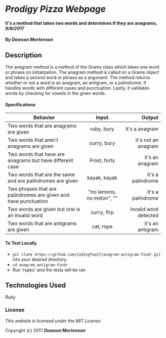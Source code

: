 # _Prodigy Pizza Webpage_

#### It's a method that takes two words and determines if they are anagrams, _9/8/2017_

#### By _**Dawson Mortenson**_

## Description
The anagram method is a method of the Grams class which takes one word or phrase on initialization. The anagram method is called on a Grams object and takes a second word or phrase as a argument. The method returns whether or not a word is an anagram, an antigram, or a palindrome. It handles words with different cases and punctuation. Lastly, it validates words by checking for vowels in the given words.

#### Specifications
| Behavior                                                        | Input                     | Output                |
| --------------------------------------------------------------- |:-------------------------:| ---------------------:|
| Two words that are anagrams are given                           | ruby, bury                | it's a anagram        |
| Two words that aren't anagrams are given                        | curry, bury               | it's not an anagram   |
| Two words that have are anagrams but have different case        | Frost, forts              | it's an anagram       |
| Two words that are the same and are palindromes are given       | kayak, kayak              | it's a palindrome     |
| Two phrases that are palindromes are given and have punctuation | "no lemons, no melon", "" | it's a palindrome     |
| Two words are given but one is an invalid word                  | curry, flrp               | invalid word detected |
| Two words that are antigrams are given                          | cat, rope                 | it's an antigram      |

#### To Test Locally
* `git clone https://github.com/CodingTea17/anagram-antigram-findr.git` into your desired directory.
* `cd anagram-antigram-findr`
* Run 'rspec' and the tests will be ran

## Technologies Used

_Ruby_

### License

*This website is licensed under the MIT License*

Copyright (c) 2017 **_Dawson Mortenson_**
